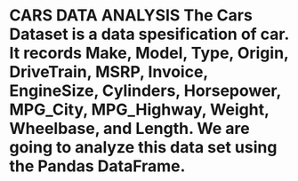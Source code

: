 # **CARS DATA ANALYSIS**  The Cars Dataset is a data spesification of car. It records Make, Model, Type, Origin, DriveTrain, MSRP, Invoice, EngineSize, Cylinders, Horsepower, MPG_City, MPG_Highway, Weight, Wheelbase, and Length. We are going to analyze this data set using the Pandas DataFrame.
